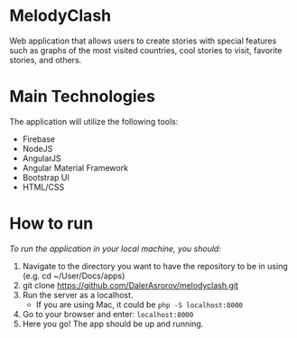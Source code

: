 # MelodyClash
Web application that allows users to create stories with special features such as graphs of the most visited countries, cool stories to visit, favorite stories, and others.

# Main Technologies
The application will utilize the following tools: 
 - Firebase 
 - NodeJS
 - AngularJS
 - Angular Material Framework 
 - Bootstrap UI
 - HTML/CSS

# How to run 
*To run the application in your local machine, you should:* 

1. Navigate to the directory you want to have the repository to be in using (e.g. cd ~/User/Docs/apps)
2. git clone https://github.com/DalerAsrorov/melodyclash.git
3. Run the server as a localhost. 
   * If you are using Mac, it could be `php -S localhost:8000`  
4. Go to your browser and enter: `localhost:8000`
5. Here you go! The app should be up and running. 


